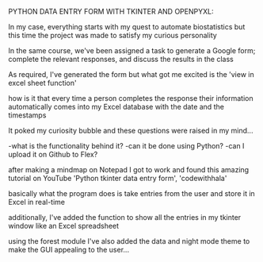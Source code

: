 PYTHON DATA ENTRY FORM WITH TKINTER AND OPENPYXL:

In my case, everything starts with my quest to automate biostatistics but this time the project was made to satisfy my curious personality

In the same course, we've been assigned a task to generate a Google form; complete the relevant responses, and discuss the results in the class

As required, I've generated the form but what got me excited is the 'view in excel sheet function' 

how is it that every time a person completes the response their information automatically comes into my Excel database with the date and the timestamps

It poked my curiosity bubble and these questions were raised in my mind...

-what is the functionality behind it?
-can it be done using Python?
-can I upload it on Github to Flex?

after making a mindmap on Notepad I got to work and found this amazing tutorial on YouTube 'Python tkinter data entry form', 'codewithhala'

basically what the program does is take entries from the user and store it in Excel in real-time 

additionally, I've added the function to show all the entries in my tkinter window like an Excel spreadsheet

using the forest module I've also added the data and night mode theme to make the GUI appealing to the user...
